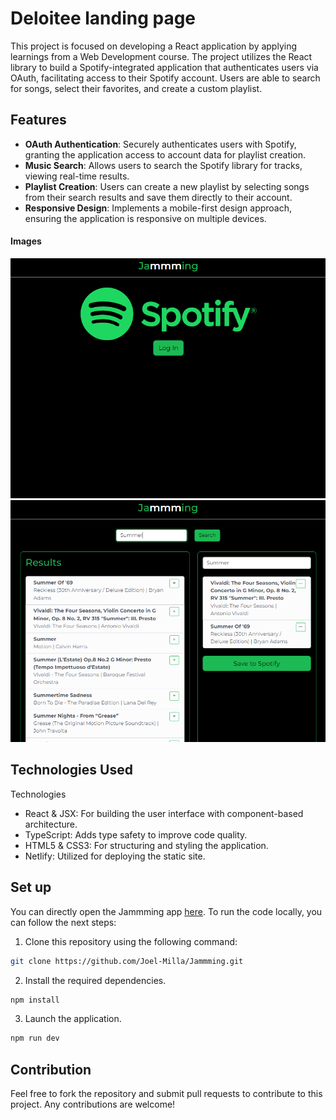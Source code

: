 # Deloitee landing page
This project is focused on developing a React application by applying learnings from a Web Development course. The project utilizes the React library to build a Spotify-integrated application that authenticates users via OAuth, facilitating access to their Spotify account. Users are able to search for songs, select their favorites, and create a custom playlist.

## Features
- **OAuth Authentication**: Securely authenticates users with Spotify, granting the application access to account data for playlist creation.
- **Music Search**: Allows users to search the Spotify library for tracks, viewing real-time results.
- **Playlist Creation**: Users can create a new playlist by selecting songs from their search results and save them directly to their account.
- **Responsive Design**: Implements a mobile-first design approach, ensuring the application is responsive on multiple devices.

#### Images
![First part of website](./README_Assets/logIn.png)
![Second part of website](./README_Assets/dashboard.png)

## Technologies Used
Technologies
- React & JSX: For building the user interface with component-based architecture.
- TypeScript: Adds type safety to improve code quality.
- HTML5 & CSS3: For structuring and styling the application.
- Netlify: Utilized for deploying the static site.

## Set up
You can directly open the Jammming app [here](https://jammming-fe-project.netlify.app).
To run the code locally, you can follow the next steps:
1. Clone this repository using the following command:
```bash
git clone https://github.com/Joel-Milla/Jammming.git
```
2. Install the required dependencies.
```bash
npm install
```
3. Launch the application.
```bash
npm run dev
```

## Contribution
Feel free to fork the repository and submit pull requests to contribute to this project. Any contributions are welcome!
